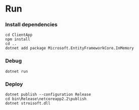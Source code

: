 # Run

### Install dependencies
```
cd ClientApp
npm install
cd ..
dotnet add package Microsoft.EntityFrameworkCore.InMemory
```

### Debug
```
dotnet run
```

### Deploy
```
dotnet publish --configuration Release
cd bin\Release\netcoreapp2.2\publish
dotnet stroisoft.dll
```